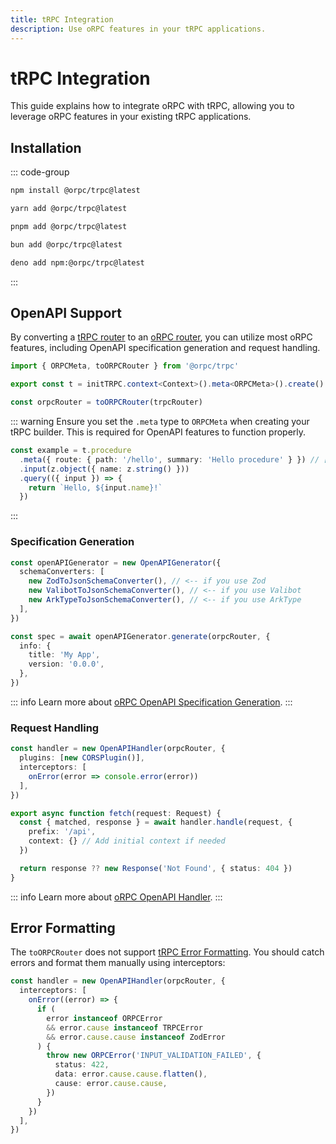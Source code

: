 ```yaml
---
title: tRPC Integration
description: Use oRPC features in your tRPC applications.
---
```


# tRPC Integration

This guide explains how to integrate oRPC with tRPC, allowing you to leverage oRPC features in your existing tRPC applications.

## Installation

::: code-group

```sh [npm]
npm install @orpc/trpc@latest
```

```sh [yarn]
yarn add @orpc/trpc@latest
```

```sh [pnpm]
pnpm add @orpc/trpc@latest
```

```sh [bun]
bun add @orpc/trpc@latest
```

```sh [deno]
deno add npm:@orpc/trpc@latest
```

:::

## OpenAPI Support

By converting a [tRPC router](https://trpc.io/docs/server/routers) to an [oRPC router](/docs/router), you can utilize most oRPC features, including OpenAPI specification generation and request handling.

```ts
import { ORPCMeta, toORPCRouter } from '@orpc/trpc'

export const t = initTRPC.context<Context>().meta<ORPCMeta>().create()

const orpcRouter = toORPCRouter(trpcRouter)
```

::: warning
Ensure you set the `.meta` type to `ORPCMeta` when creating your tRPC builder. This is required for OpenAPI features to function properly.

```ts
const example = t.procedure
  .meta({ route: { path: '/hello', summary: 'Hello procedure' } }) // [!code highlight]
  .input(z.object({ name: z.string() }))
  .query(({ input }) => {
    return `Hello, ${input.name}!`
  })
```

:::

### Specification Generation

```ts
const openAPIGenerator = new OpenAPIGenerator({
  schemaConverters: [
    new ZodToJsonSchemaConverter(), // <-- if you use Zod
    new ValibotToJsonSchemaConverter(), // <-- if you use Valibot
    new ArkTypeToJsonSchemaConverter(), // <-- if you use ArkType
  ],
})

const spec = await openAPIGenerator.generate(orpcRouter, {
  info: {
    title: 'My App',
    version: '0.0.0',
  },
})
```

::: info
Learn more about [oRPC OpenAPI Specification Generation](/docs/openapi/openapi-specification).
:::

### Request Handling

```ts
const handler = new OpenAPIHandler(orpcRouter, {
  plugins: [new CORSPlugin()],
  interceptors: [
    onError(error => console.error(error))
  ],
})

export async function fetch(request: Request) {
  const { matched, response } = await handler.handle(request, {
    prefix: '/api',
    context: {} // Add initial context if needed
  })

  return response ?? new Response('Not Found', { status: 404 })
}
```

::: info
Learn more about [oRPC OpenAPI Handler](/docs/openapi/openapi-handler).
:::

## Error Formatting

The `toORPCRouter` does not support [tRPC Error Formatting](https://trpc.io/docs/server/error-formatting). You should catch errors and format them manually using interceptors:

```ts
const handler = new OpenAPIHandler(orpcRouter, {
  interceptors: [
    onError((error) => {
      if (
        error instanceof ORPCError
        && error.cause instanceof TRPCError
        && error.cause.cause instanceof ZodError
      ) {
        throw new ORPCError('INPUT_VALIDATION_FAILED', {
          status: 422,
          data: error.cause.cause.flatten(),
          cause: error.cause.cause,
        })
      }
    })
  ],
})
```
